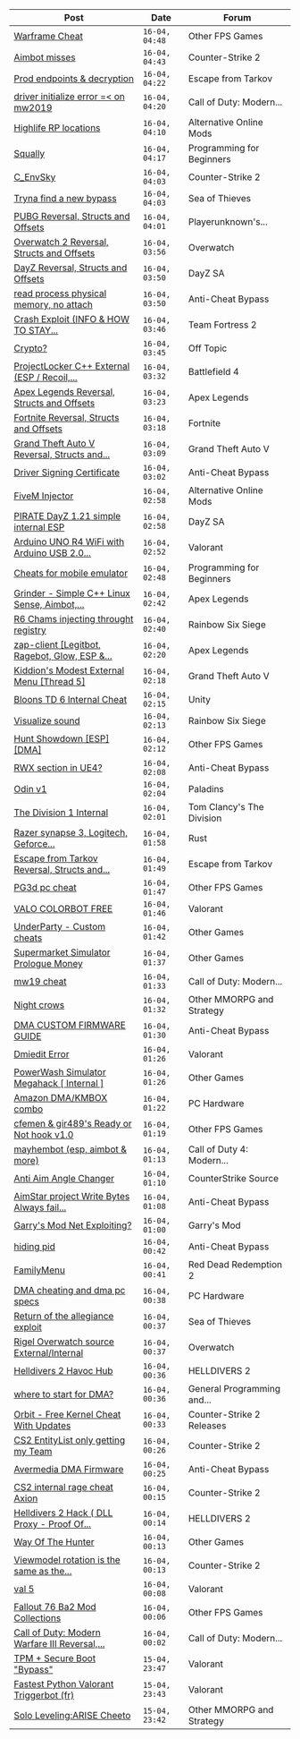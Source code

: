 |Post|Date|Forum|
|----|----|-----|
|[Warframe Cheat](https://www.unknowncheats.me/forum/other-fps-games/631004-warframe-cheat.html)|`16-04, 04:48`|Other FPS Games|
|[Aimbot misses](https://www.unknowncheats.me/forum/counter-strike-2-a/632113-aimbot-misses.html)|`16-04, 04:43`|Counter-Strike 2|
|[Prod endpoints & decryption](https://www.unknowncheats.me/forum/escape-from-tarkov/632498-prod-endpoints-decryption.html)|`16-04, 04:22`|Escape from Tarkov|
|[driver initialize error =< on mw2019](https://www.unknowncheats.me/forum/call-of-duty-modern-warfare/632481-driver-initialize-error-mw2019.html)|`16-04, 04:20`|Call of Duty: Modern...|
|[Highlife RP locations](https://www.unknowncheats.me/forum/alternative-online-mods/623791-highlife-rp-locations.html)|`16-04, 04:10`|Alternative Online Mods|
|[Squally](https://www.unknowncheats.me/forum/programming-for-beginners/632611-squally.html)|`16-04, 04:17`|Programming for Beginners|
|[C_EnvSky](https://www.unknowncheats.me/forum/counter-strike-2-a/631045-c_envsky.html)|`16-04, 04:03`|Counter-Strike 2|
|[Tryna find a new bypass](https://www.unknowncheats.me/forum/sea-of-thieves/628194-tryna-bypass.html)|`16-04, 04:03`|Sea of Thieves|
|[PUBG Reversal, Structs and Offsets](https://www.unknowncheats.me/forum/playerunknown-s-battlegrounds/214976-pubg-reversal-structs-offsets.html)|`16-04, 04:01`|Playerunknown's...|
|[Overwatch 2 Reversal, Structs and Offsets](https://www.unknowncheats.me/forum/overwatch/516727-overwatch-2-reversal-structs-offsets.html)|`16-04, 03:56`|Overwatch|
|[DayZ Reversal, Structs and Offsets](https://www.unknowncheats.me/forum/dayz-sa/104269-dayz-reversal-structs-offsets.html)|`16-04, 03:50`|DayZ SA|
|[read process physical memory, no attach](https://www.unknowncheats.me/forum/anti-cheat-bypass/444289-read-process-physical-memory-attach.html)|`16-04, 03:50`|Anti-Cheat Bypass|
|[Crash Exploit (INFO & HOW TO STAY...](https://www.unknowncheats.me/forum/team-fortress-2-a/631959-crash-exploit-info-stay-protected.html)|`16-04, 03:46`|Team Fortress 2|
|[Crypto?](https://www.unknowncheats.me/forum/off-topic/632568-crypto.html)|`16-04, 03:45`|Off Topic|
|[ProjectLocker C++ External (ESP / Recoil,...](https://www.unknowncheats.me/forum/battlefield-4-a/587891-projectlocker-external-esp-recoil-spread-unlockall.html)|`16-04, 03:32`|Battlefield 4|
|[Apex Legends Reversal, Structs and Offsets](https://www.unknowncheats.me/forum/apex-legends/319804-apex-legends-reversal-structs-offsets.html)|`16-04, 03:23`|Apex Legends|
|[Fortnite Reversal, Structs and Offsets](https://www.unknowncheats.me/forum/fortnite/235061-fortnite-reversal-structs-offsets.html)|`16-04, 03:18`|Fortnite|
|[Grand Theft Auto V Reversal, Structs and...](https://www.unknowncheats.me/forum/grand-theft-auto-v/144028-grand-theft-auto-reversal-structs-offsets.html)|`16-04, 03:09`|Grand Theft Auto V|
|[Driver Signing Certificate](https://www.unknowncheats.me/forum/anti-cheat-bypass/632448-driver-signing-certificate.html)|`16-04, 03:02`|Anti-Cheat Bypass|
|[FiveM Injector](https://www.unknowncheats.me/forum/alternative-online-mods/632606-fivem-injector.html)|`16-04, 02:58`|Alternative Online Mods|
|[PIRATE DayZ 1.21 simple internal ESP](https://www.unknowncheats.me/forum/dayz-sa/595120-pirate-dayz-1-21-simple-internal-esp.html)|`16-04, 02:58`|DayZ SA|
|[Arduino UNO R4 WiFi with Arduino USB 2.0...](https://www.unknowncheats.me/forum/valorant/630428-arduino-uno-r4-wifi-arduino-usb-2-0-host-shield-max3421e.html)|`16-04, 02:52`|Valorant|
|[Cheats for mobile emulator](https://www.unknowncheats.me/forum/programming-for-beginners/632604-cheats-mobile-emulator.html)|`16-04, 02:48`|Programming for Beginners|
|[Grinder - Simple C++ Linux Sense, Aimbot,...](https://www.unknowncheats.me/forum/apex-legends/605888-grinder-simple-linux-sense-aimbot-triggerbot.html)|`16-04, 02:42`|Apex Legends|
|[R6 Chams injecting throught registry](https://www.unknowncheats.me/forum/rainbow-six-siege/594608-r6-chams-injecting-throught-registry.html)|`16-04, 02:40`|Rainbow Six Siege|
|[zap-client \[Legitbot, Ragebot, Glow, ESP &...](https://www.unknowncheats.me/forum/apex-legends/628823-zap-client-legitbot-ragebot-glow-esp.html)|`16-04, 02:20`|Apex Legends|
|[Kiddion's Modest External Menu \[Thread 5\]](https://www.unknowncheats.me/forum/grand-theft-auto-v/576854-kiddions-modest-external-menu-thread-5-a.html)|`16-04, 02:18`|Grand Theft Auto V|
|[Bloons TD 6 Internal Cheat](https://www.unknowncheats.me/forum/unity/576272-bloons-td-6-internal-cheat.html)|`16-04, 02:15`|Unity|
|[Visualize sound](https://www.unknowncheats.me/forum/rainbow-six-siege/632475-visualize-sound.html)|`16-04, 02:13`|Rainbow Six Siege|
|[Hunt Showdown \[ESP\] \[DMA\]](https://www.unknowncheats.me/forum/other-fps-games/631744-hunt-showdown-esp-dma.html)|`16-04, 02:12`|Other FPS Games|
|[RWX section in UE4?](https://www.unknowncheats.me/forum/anti-cheat-bypass/632601-rwx-section-ue4.html)|`16-04, 02:08`|Anti-Cheat Bypass|
|[Odin v1](https://www.unknowncheats.me/forum/paladins/629281-odin-v1.html)|`16-04, 02:04`|Paladins|
|[The Division 1 Internal](https://www.unknowncheats.me/forum/tom-clancy-s-the-division/516112-division-1-internal.html)|`16-04, 02:01`|Tom Clancy's The Division|
|[Razer synapse 3, Logitech, Geforce...](https://www.unknowncheats.me/forum/rust/632307-razer-synapse-3-logitech-geforce-detectability.html)|`16-04, 01:58`|Rust|
|[Escape from Tarkov Reversal, Structs and...](https://www.unknowncheats.me/forum/escape-from-tarkov/226519-escape-tarkov-reversal-structs-offsets.html)|`16-04, 01:49`|Escape from Tarkov|
|[PG3d pc cheat](https://www.unknowncheats.me/forum/other-fps-games/632431-pg3d-pc-cheat.html)|`16-04, 01:47`|Other FPS Games|
|[VALO COLORBOT FREE](https://www.unknowncheats.me/forum/valorant/631031-valo-colorbot-free.html)|`16-04, 01:46`|Valorant|
|[UnderParty - Custom cheats](https://www.unknowncheats.me/forum/other-games/632321-underparty-custom-cheats.html)|`16-04, 01:42`|Other Games|
|[Supermarket Simulator Prologue Money](https://www.unknowncheats.me/forum/other-games/632365-supermarket-simulator-prologue-money.html)|`16-04, 01:37`|Other Games|
|[mw19 cheat](https://www.unknowncheats.me/forum/call-of-duty-modern-warfare/631846-mw19-cheat.html)|`16-04, 01:33`|Call of Duty: Modern...|
|[Night crows](https://www.unknowncheats.me/forum/other-mmorpg-and-strategy/627465-night-crows.html)|`16-04, 01:32`|Other MMORPG and Strategy|
|[DMA CUSTOM FIRMWARE GUIDE](https://www.unknowncheats.me/forum/anti-cheat-bypass/613135-dma-custom-firmware-guide.html)|`16-04, 01:30`|Anti-Cheat Bypass|
|[Dmiedit Error](https://www.unknowncheats.me/forum/valorant/632559-dmiedit-error.html)|`16-04, 01:26`|Valorant|
|[PowerWash Simulator Megahack \[ Internal \]](https://www.unknowncheats.me/forum/other-games/618588-powerwash-simulator-megahack-internal.html)|`16-04, 01:26`|Other Games|
|[Amazon DMA/KMBOX combo](https://www.unknowncheats.me/forum/pc-hardware/632591-amazon-dma-kmbox-combo.html)|`16-04, 01:22`|PC Hardware|
|[cfemen & gir489's Ready or Not hook v1.0](https://www.unknowncheats.me/forum/other-fps-games/632144-cfemen-gir489s-ready-hook-v1-0-a.html)|`16-04, 01:19`|Other FPS Games|
|[mayhembot (esp, aimbot & more)](https://www.unknowncheats.me/forum/call-of-duty-4-modern-warfare/522922-mayhembot-esp-aimbot.html)|`16-04, 01:13`|Call of Duty 4: Modern...|
|[Anti Aim Angle Changer](https://www.unknowncheats.me/forum/counterstrike-source/630118-anti-aim-angle-changer.html)|`16-04, 01:10`|CounterStrike Source|
|[AimStar project Write Bytes Always fail...](https://www.unknowncheats.me/forum/anti-cheat-bypass/632545-aimstar-project-write-bytes-fail-whats-wrong-write-function.html)|`16-04, 01:08`|Anti-Cheat Bypass|
|[Garry's Mod Net Exploiting?](https://www.unknowncheats.me/forum/garry-s-mod/632443-garrys-mod-net-exploiting.html)|`16-04, 01:00`|Garry's Mod|
|[hiding pid](https://www.unknowncheats.me/forum/anti-cheat-bypass/632467-hiding-pid.html)|`16-04, 00:42`|Anti-Cheat Bypass|
|[FamilyMenu](https://www.unknowncheats.me/forum/red-dead-redemption-2-a/631659-familymenu.html)|`16-04, 00:41`|Red Dead Redemption 2|
|[DMA cheating and dma pc specs](https://www.unknowncheats.me/forum/pc-hardware/631807-dma-cheating-dma-pc-specs.html)|`16-04, 00:38`|PC Hardware|
|[Return of the allegiance exploit](https://www.unknowncheats.me/forum/sea-of-thieves/631965-return-allegiance-exploit.html)|`16-04, 00:37`|Sea of Thieves|
|[Rigel Overwatch source External/Internal](https://www.unknowncheats.me/forum/overwatch/623327-rigel-overwatch-source-external-internal.html)|`16-04, 00:37`|Overwatch|
|[Helldivers 2 Havoc Hub](https://www.unknowncheats.me/forum/helldivers-2-a/630894-helldivers-2-havoc-hub.html)|`16-04, 00:36`|HELLDIVERS 2|
|[where to start for DMA?](https://www.unknowncheats.me/forum/general-programming-and-reversing/632556-start-dma.html)|`16-04, 00:36`|General Programming and...|
|[Orbit - Free Kernel Cheat With Updates](https://www.unknowncheats.me/forum/counter-strike-2-releases/629494-orbit-free-kernel-cheat-updates.html)|`16-04, 00:33`|Counter-Strike 2 Releases|
|[CS2 EntityList only getting my Team](https://www.unknowncheats.me/forum/counter-strike-2-a/632445-cs2-entitylist-getting-team.html)|`16-04, 00:26`|Counter-Strike 2|
|[Avermedia DMA Firmware](https://www.unknowncheats.me/forum/anti-cheat-bypass/632141-avermedia-dma-firmware.html)|`16-04, 00:25`|Anti-Cheat Bypass|
|[CS2 internal rage cheat Axion](https://www.unknowncheats.me/forum/counter-strike-2-a/632156-cs2-internal-rage-cheat-axion.html)|`16-04, 00:15`|Counter-Strike 2|
|[Helldivers 2 Hack ( DLL Proxy - Proof Of...](https://www.unknowncheats.me/forum/helldivers-2-a/625832-helldivers-2-hack-dll-proxy-proof-concept.html)|`16-04, 00:14`|HELLDIVERS 2|
|[Way Of The Hunter](https://www.unknowncheats.me/forum/other-games/632584-hunter.html)|`16-04, 00:13`|Other Games|
|[Viewmodel rotation is the same as the...](https://www.unknowncheats.me/forum/counter-strike-2-a/632517-viewmodel-rotation-antiaims.html)|`16-04, 00:13`|Counter-Strike 2|
|[val 5](https://www.unknowncheats.me/forum/valorant/632490-val-5-a.html)|`16-04, 00:08`|Valorant|
|[Fallout 76 Ba2 Mod Collections](https://www.unknowncheats.me/forum/other-fps-games/628572-fallout-76-ba2-mod-collections.html)|`16-04, 00:06`|Other FPS Games|
|[Call of Duty: Modern Warfare III Reversal,...](https://www.unknowncheats.me/forum/call-of-duty-modern-warfare-iii/605287-call-duty-modern-warfare-iii-reversal-structs-offsets.html)|`16-04, 00:02`|Call of Duty: Modern...|
|[TPM + Secure Boot "Bypass"](https://www.unknowncheats.me/forum/valorant/631852-tpm-secure-boot-bypass.html)|`15-04, 23:47`|Valorant|
|[Fastest Python Valorant Triggerbot (fr)](https://www.unknowncheats.me/forum/valorant/612762-fastest-python-valorant-triggerbot-fr.html)|`15-04, 23:43`|Valorant|
|[Solo Leveling:ARISE Cheeto](https://www.unknowncheats.me/forum/other-mmorpg-and-strategy/629636-solo-leveling-arise-cheeto.html)|`15-04, 23:42`|Other MMORPG and Strategy|
